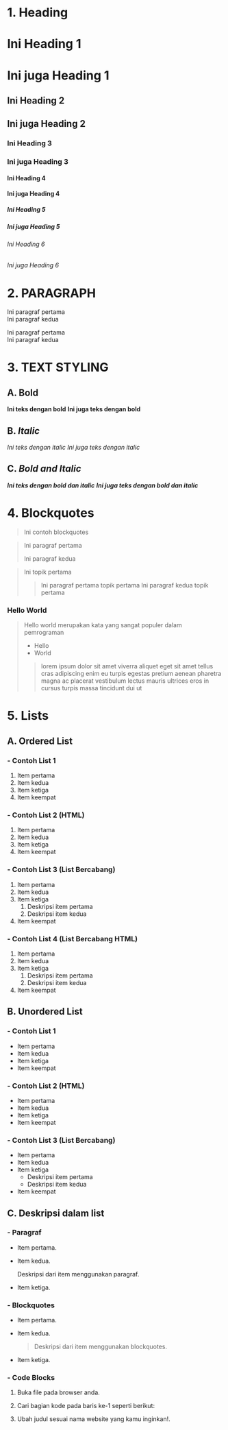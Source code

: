 # **1. Heading**

# Ini Heading 1

<h1> Ini juga Heading 1</h1>

## Ini Heading 2

<h2> Ini juga Heading 2</h2>

### Ini Heading 3

<h3> Ini juga Heading 3</h3>

#### Ini Heading 4

<h4> Ini juga Heading 4</h4>

##### Ini Heading 5

<h5> Ini juga Heading 5</h5>

###### Ini Heading 6

<h6> Ini juga Heading 6</h6>

# **2. PARAGRAPH**  
Ini paragraf pertama  
  Ini paragraf kedua

<p>Ini paragraf pertama<br>
Ini paragraf kedua</p>

  
# **3. TEXT STYLING**
  ## A. **Bold**
  **Ini teks dengan bold** 
   <strong> Ini juga teks dengan bold</strong>
  ## B. *Italic*
   *Ini teks dengan italic*
    <em>Ini juga teks dengan italic</em>
  ## C. ***Bold and Italic***
   ***Ini teks dengan bold dan italic***
    <strong><em>Ini juga teks dengan bold dan italic</em></strong>
    
# **4. Blockquotes**  
  > Ini contoh blockquotes

  > Ini paragraf pertama
  >
  > Ini paragraf kedua

  > Ini topik pertama
  > 
  >> Ini paragraf pertama topik pertama
  >> Ini paragraf kedua topik pertama  

  ### Hello World
  
  > Hello world merupakan kata yang sangat populer dalam pemrograman
  > - Hello
  > - World
  >> lorem ipsum dolor sit amet viverra aliquet eget sit amet tellus cras adipiscing enim eu turpis egestas pretium aenean pharetra magna ac placerat vestibulum lectus mauris ultrices eros in cursus turpis massa tincidunt dui ut

# **5. Lists**  

 ## **A. Ordered List**

  ### **- Contoh List 1**  
  1. Item pertama
  2. Item kedua
  3. Item ketiga
  4. Item keempat

  ### **- Contoh List 2 (HTML)**  
  <ol>  
    <li>Item pertama</li>  
    <li>Item kedua</li>  
    <li>Item ketiga</li>  
    <li>Item keempat</li>  
  </ol>  
  
  ### **- Contoh List 3 (List Bercabang)**
  1. Item pertama  
  2. Item kedua 
  3. Item ketiga  
      1. Deskripsi item pertama  
      2. Deskripsi item kedua
  4. Item keempat  

  ### **- Contoh List 4 (List Bercabang HTML)**
  <ol>
    <li>Item pertama</li>
    <li>Item kedua</li>
    <li>Item ketiga
      <ol>
        <li>Deskripsi item pertama</li>
        <li>Deskripsi item kedua</li>
      </ol>
    </li>
    <li>Item keempat</li>
  </ol>

 ## **B. Unordered List**

  ### **- Contoh List 1**  
  - Item pertama
  - Item kedua
  - Item ketiga
  - Item keempat
  
  ### **- Contoh List 2 (HTML)**  
  <ul>
    <li>Item pertama</li>
    <li>Item kedua</li>
    <li>Item ketiga</li>
    <li>Item keempat</li>
  </ul>
  
  ### **- Contoh List 3 (List Bercabang)**
  - Item pertama
  - Item kedua
  - Item ketiga
      - Deskripsi item pertama
      - Deskripsi item kedua
  - Item keempat

 ## **C. Deskripsi dalam list**
 
  ### **- Paragraf**
  
  * Item pertama.
  * Item kedua.

    Deskripsi dari item menggunakan paragraf.

  * Item ketiga.
  
  ### **- Blockquotes**
  
  * Item pertama.
  * Item kedua.

    > Deskripsi dari item menggunakan blockquotes.

  * Item ketiga.
  
  ### **- Code Blocks**
  
  1. Buka file pada browser anda.
  2. Cari bagian kode pada baris ke-1 seperti berikut:

        <html>
          <head>
            <title>Hello World</title>
          </head>

  3. Ubah judul sesuai nama website yang kamu inginkan!.
  
  
  
  

